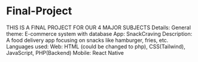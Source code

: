 # Final-Project
THIS IS A FINAL PROJECT FOR OUR 4 MAJOR SUBJECTS
Details:
General theme: E-commerce system with database
App: SnackCraving
Description: A food delivery app focusing on snacks like hamburger, fries, etc.
Languages used: 
Web: HTML (could be changed to php), CSS(Tailwind), JavaScript, PHP(Backend)
Mobile: React Native
